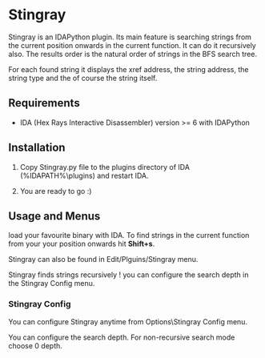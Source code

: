 # Stingray

Stingray is an IDAPython plugin.
Its main feature is searching strings from the current position onwards in the 
current function. 
It can do it recursively also. The results order is the natural order of 
strings in the BFS search tree. 

For each found string it displays the xref address, the string address, 
the string type and the of course the string itself.

## Requirements

- IDA (Hex Rays Interactive Disassembler) version >= 6 with IDAPython

## Installation

1. Copy Stingray.py file to the plugins directory of IDA (%IDAPATH%\plugins) and 
restart IDA.

2. You are ready to go :)

## Usage and Menus

load your favourite binary with IDA. 
To find strings in the current function from your your position onwards 
hit **Shift+s**.

Stingray can also be found in Edit/Plguins/Stingray menu.

Stingray finds strings recursively ! you can configure the search depth in
the Stingray Config menu.

### Stingray Config

You can configure Stingray anytime from Options\Stingray Config menu.

You can configure the search depth. For non-recursive search mode
choose 0 depth.
